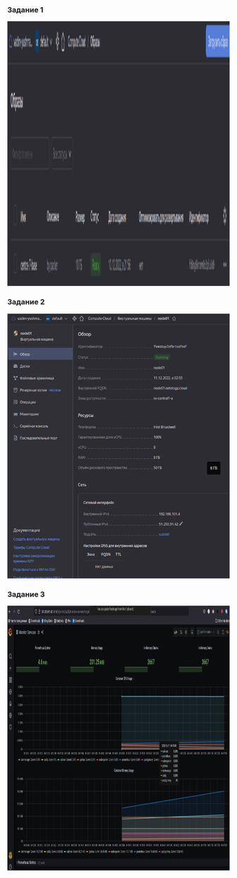 ### Задание 1 

<p align="center">
  <img width="1200" height="600" src="pictures/dz5.4_1.png">
</p>

### Задание 2

<p align="center">
  <img width="1200" height="600" src="pictures/dz5.4_2.png">
</p>

### Задание 3 

<p align="center">
  <img width="1200" height="600" src="pictures/dz5.4_3.png">
</p>
